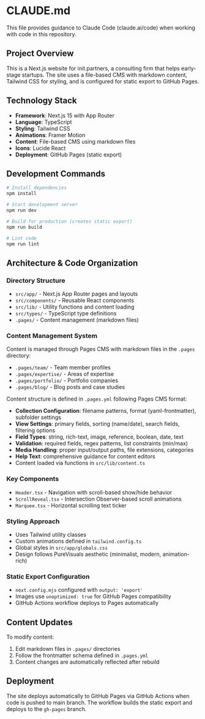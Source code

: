 # CLAUDE.md

This file provides guidance to Claude Code (claude.ai/code) when working with code in this repository.

## Project Overview

This is a Next.js website for init.partners, a consulting firm that helps early-stage startups. The site uses a file-based CMS with markdown content, Tailwind CSS for styling, and is configured for static export to GitHub Pages.

## Technology Stack

- **Framework**: Next.js 15 with App Router
- **Language**: TypeScript
- **Styling**: Tailwind CSS
- **Animations**: Framer Motion
- **Content**: File-based CMS using markdown files
- **Icons**: Lucide React
- **Deployment**: GitHub Pages (static export)

## Development Commands

```bash
# Install dependencies
npm install

# Start development server
npm run dev

# Build for production (creates static export)
npm run build

# Lint code
npm run lint
```

## Architecture & Code Organization

### Directory Structure

- `src/app/` - Next.js App Router pages and layouts
- `src/components/` - Reusable React components
- `src/lib/` - Utility functions and content loading
- `src/types/` - TypeScript type definitions
- `.pages/` - Content management (markdown files)

### Content Management System

Content is managed through Pages CMS with markdown files in the `.pages` directory:

- `.pages/team/` - Team member profiles
- `.pages/expertise/` - Areas of expertise
- `.pages/portfolio/` - Portfolio companies
- `.pages/blog/` - Blog posts and case studies

Content structure is defined in `.pages.yml` following Pages CMS format:

- **Collection Configuration**: filename patterns, format (yaml-frontmatter), subfolder settings
- **View Settings**: primary fields, sorting (name/date), search fields, filtering options
- **Field Types**: string, rich-text, image, reference, boolean, date, text
- **Validation**: required fields, regex patterns, list constraints (min/max)
- **Media Handling**: proper input/output paths, file extensions, categories
- **Help Text**: comprehensive guidance for content editors
- Content loaded via functions in `src/lib/content.ts`

### Key Components

- `Header.tsx` - Navigation with scroll-based show/hide behavior
- `ScrollReveal.tsx` - Intersection Observer-based scroll animations
- `Marquee.tsx` - Horizontal scrolling text ticker

### Styling Approach

- Uses Tailwind utility classes
- Custom animations defined in `tailwind.config.ts`
- Global styles in `src/app/globals.css`
- Design follows PureVisuals aesthetic (minimalist, modern, animation-rich)

### Static Export Configuration

- `next.config.mjs` configured with `output: 'export'`
- Images use `unoptimized: true` for GitHub Pages compatibility
- GitHub Actions workflow deploys to Pages automatically

## Content Updates

To modify content:

1. Edit markdown files in `.pages/` directories
2. Follow the frontmatter schema defined in `.pages.yml`
3. Content changes are automatically reflected after rebuild

## Deployment

The site deploys automatically to GitHub Pages via GitHub Actions when code is pushed to main branch. The workflow builds the static export and deploys to the `gh-pages` branch.
